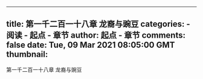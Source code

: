 
---
title: 第一千二百一十八章 龙裔与豌豆
categories: 
    - 阅读
    - 起点 - 章节
author: 起点 - 章节
comments: false
date: Tue, 09 Mar 2021 08:05:00 GMT
thumbnail: 
---

<div>   
第一千二百一十八章 龙裔与豌豆  
</div>
            